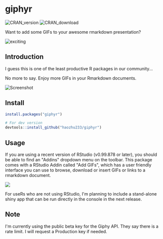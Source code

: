 # giphyr
![CRAN_version](http://www.r-pkg.org/badges/version/giphyr)
![CRAN_download](http://cranlogs.r-pkg.org/badges/giphyr)


Want to add some GIFs to your awesome rmarkdown presentation?

![exciting](https://raw.githubusercontent.com/haozhu233/giphyr/master/img/exciting_rDbelKPujYEBq.gif)

## Introduction
I guess this is one of the least productive R packages in our community...

No more to say. Enjoy more GIFs in your Rmarkdown documents. 

![Screenshot](https://raw.githubusercontent.com/haozhu233/giphyr/master/img/Screenshot.png)

## Install
```r
install.packages("giphyr")

# For dev version
devtools::install_github("haozhu233/giphyr")
```

## Usage
If you are using a recent version of RStudio (v0.99.878 or later), you should be able to find an "Addins" dropdown menu on the toolbar. This package comes with a RStudio Addin called "Add GIFs", which has a user friendly interface you can use to browse, download or insert GIFs or links to a rmarkdown document. 

![](https://raw.githubusercontent.com/haozhu233/giphyr/master/img/rstudio_addins.png)

For useRs who are not using RStudio, I'm planning to include a stand-alone shiny app that can be run directly in the console in the next release. 

## Note
I'm currently using the public beta key for the Giphy API. They say there is a rate limit. I will request a Production key if needed. 
